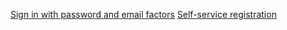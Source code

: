[Sign in with password and email factors](/docs/guides/oie-embedded-sdk-use-case-sign-in-pwd-email/nodejs/main/)
[Self-service registration](/docs/guides/oie-embedded-sdk-use-case-self-reg/nodejs/main/)
